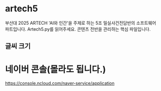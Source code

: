 # artech5
부산대 2025 ARTECH 'AI와 인간'을 주제로 하는 5조 밀실사건전담반의 소프트웨어 파트입니다.
Artech5.py를 읽어주세요. 콘텐츠 전반을 관리하는 핵심 파일입니다.
## 글씨 크기

# 네이버 콘솔(몰라도 됩니다.)
https://console.ncloud.com/naver-service/application  
